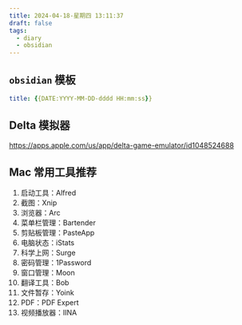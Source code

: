 ```yaml
---
title: 2024-04-18-星期四 13:11:37
draft: false
tags:
  - diary
  - obsidian
---
```


## `obsidian` 模板

```YAML
title: {{DATE:YYYY-MM-DD-dddd HH:mm:ss}}
```

## Delta 模拟器

https://apps.apple.com/us/app/delta-game-emulator/id1048524688

## Mac 常用工具推荐

1. 启动工具：Alfred
2. 截图：Xnip
3. 浏览器：Arc
4. 菜单栏管理：Bartender
5. 剪贴板管理：PasteApp
6. 电脑状态：iStats
7. 科学上网：Surge
8. 密码管理：1Password
9. 窗口管理：Moon
10. 翻译工具：Bob
11. 文件暂存：Yoink
12. PDF：PDF Expert
13. 视频播放器：IINA
